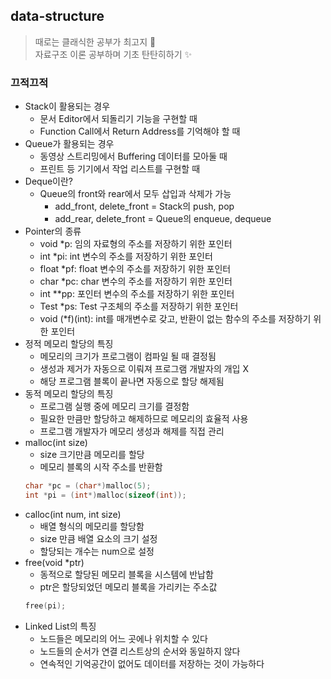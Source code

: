 ## data-structure
> 때로는 클래식한 공부가 최고지 🤭  
> 자료구조 이론 공부하며 기초 탄탄히하기 ✨  

### 끄적끄적
- Stack이 활용되는 경우
    - 문서 Editor에서 되돌리기 기능을 구현할 때
    - Function Call에서 Return Address를 기억해야 할 때
- Queue가 활용되는 경우
    - 동영상 스트리밍에서 Buffering 데이터를 모아둘 때
    - 프린트 등 기기에서 작업 리스트를 구현할 때
- Deque이란?
    - Queue의 front와 rear에서 모두 삽입과 삭제가 가능
        - add_front, delete_front = Stack의 push, pop
        - add_rear, delete_front = Queue의 enqueue, dequeue
- Pointer의 종류
    - void *p: 임의 자료형의 주소를 저장하기 위한 포인터
    - int *pi: int 변수의 주소를 저장하기 위한 포인터
    - float *pf: float 변수의 주소를 저장하기 위한 포인터
    - char *pc: char 변수의 주소를 저장하기 위한 포인터
    - int **pp: 포인터 변수의 주소를 저장하기 위한 포인터
    - Test *ps: Test 구조체의 주소를 저장하기 위한 포인터
    - void (*f)(int): int를 매개변수로 갖고, 반환이 없는 함수의 주소를 저장하기 위한 포인터
- 정적 메모리 할당의 특징
    - 메모리의 크기가 프로그램이 컴파일 될 때 결정됨
    - 생성과 제거가 자동으로 이뤄져 프로그램 개발자의 개입 X
    - 해당 프로그램 블록이 끝나면 자동으로 할당 해제됨
- 동적 메모리 할당의 특징
    - 프로그램 실행 중에 메모리 크기를 결정함
    - 필요한 만큼만 할당하고 해제하므로 메모리의 효율적 사용
    - 프로그램 개발자가 메모리 생성과 해제를 직접 관리
- malloc(int size)
    - size 크기만큼 메모리를 할당
    - 메모리 블록의 시작 주소를 반환함
    ```c
    char *pc = (char*)malloc(5);
    int *pi = (int*)malloc(sizeof(int));
    ```
- calloc(int num, int size)
    - 배열 형식의 메모리를 할당함
    - size 만큼 배열 요소의 크기 설정
    - 할당되는 개수는 num으로 설정
- free(void *ptr)
    - 동적으로 할당된 메모리 블록을 시스템에 반납함
    - ptr은 할당되었던 메모리 블록을 가리키는 주소값
    ```c
    free(pi);
    ```
- Linked List의 특징
    - 노드들은 메모리의 어느 곳에나 위치할 수 있다
    - 노드들의 순서가 연결 리스트상의 순서와 동일하지 않다
    - 연속적인 기억공간이 없어도 데이터를 저장하는 것이 가능하다